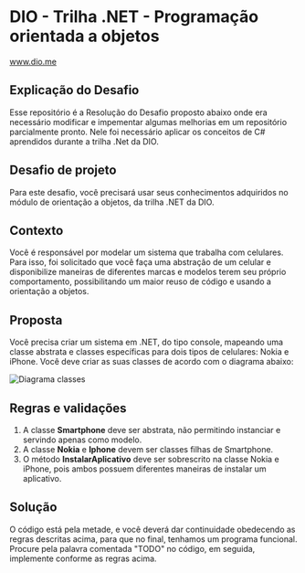 # DIO - Trilha .NET - Programação orientada a objetos
www.dio.me

## Explicação do Desafio
Esse repositório é a Resolução do Desafio proposto abaixo onde era necessário modificar e impementar algumas melhorias em um repositório parcialmente pronto. Nele foi necessário aplicar os conceitos de C# aprendidos durante a trilha .Net da DIO.

## Desafio de projeto
Para este desafio, você precisará usar seus conhecimentos adquiridos no módulo de orientação a objetos, da trilha .NET da DIO.

## Contexto
Você é responsável por modelar um sistema que trabalha com celulares. Para isso, foi solicitado que você faça uma abstração de um celular e disponibilize maneiras de diferentes marcas e modelos terem seu próprio comportamento, possibilitando um maior reuso de código e usando a orientação a objetos.

## Proposta
Você precisa criar um sistema em .NET, do tipo console, mapeando uma classe abstrata e classes específicas para dois tipos de celulares: Nokia e iPhone. 
Você deve criar as suas classes de acordo com o diagrama abaixo:

![Diagrama classes](Imagens/diagrama.png)

## Regras e validações
1. A classe **Smartphone** deve ser abstrata, não permitindo instanciar e servindo apenas como modelo.
2. A classe **Nokia** e **Iphone** devem ser classes filhas de Smartphone.
3. O método **InstalarAplicativo** deve ser sobrescrito na classe Nokia e iPhone, pois ambos possuem diferentes maneiras de instalar um aplicativo.

## Solução
O código está pela metade, e você deverá dar continuidade obedecendo as regras descritas acima, para que no final, tenhamos um programa funcional. Procure pela palavra comentada "TODO" no código, em seguida, implemente conforme as regras acima.

